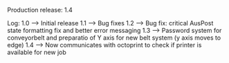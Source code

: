 Production release: 1.4


Log:
1.0 --> Initial release
1.1 --> Bug fixes
1.2 --> Bug fix: critical AusPost state formatting fix and better error messaging
1.3 --> Password system for conveyorbelt and preparatio of Y axis for new belt system (y axis moves to edge)
1.4 --> Now communicates with octoprint to check if printer is available for new job
